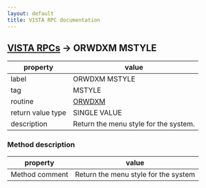 ```yaml
---
layout: default
title: VISTA RPC documentation
---
```




## [VISTA RPCs](TableOfContent.md) &#8594; ORWDXM MSTYLE 

 property | value 
--- | --- 
 label | ORWDXM MSTYLE
 tag | MSTYLE
 routine | [ORWDXM](http://code.osehra.org/dox/Routine_ORWDXM_source.html)
 return value type | SINGLE VALUE
 description | Return the menu style for the system.


### Method description

 property | value 
--- | --- 
 Method comment | Return the menu style for the system